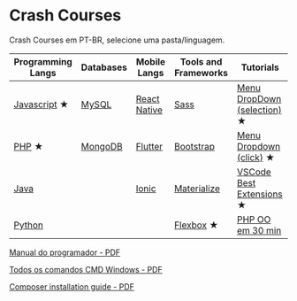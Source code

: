 # Crash Courses
Crash Courses em PT-BR, selecione uma pasta/linguagem.

| Programming Langs           | Databases           | Mobile Langs                  | Tools and Frameworks        | Tutorials                                             |
| --------------------------- | ------------------- | ----------------------------- | --------------------------- | ----------------------------------------------------- |
| [Javascript](/javascript) ★ | [MySQL](/mysql)     | [React Native](/react-native) | [Sass](/sass)               | [Menu DropDown (selection)](/dropdown-menu) ★         |
| [PHP](/php) ★                | [MongoDB](/mongodb) | [Flutter](/flutter)           | [Bootstrap](/bootstrap)     | [Menu Dropdown (click)](/dropdown-menu-2) ★           |
| [Java](/java)               |                     | [Ionic](/ionic)               | [Materialize](/materialize) | [VSCode Best Extensions](/vscode/) ★ |
| [Python](/python)           |                     |                               | [Flexbox](/flexbox) ★       |[PHP OO em 30 min](https://www.youtube.com/watch?v=_mBqvoSJIBU)                                                       |



[Manual do programador - PDF](https://docs.google.com/document/d/1WXYknrH_LqZUjSA6UEGSiarLGGEi9r9uRbFN9ZiZ1YM/edit?usp=sharing)


[Todos os comandos CMD Windows - PDF](https://drive.google.com/file/d/1oURPsEzh7l3iWwHPJAEXneAibfp3w00K/view?usp=sharing)


[Composer installation guide - PDF](https://drive.google.com/file/d/1q36UdwufVg8mHMZuRp1AiUBIm_7VQhtx/view?usp=sharing)

